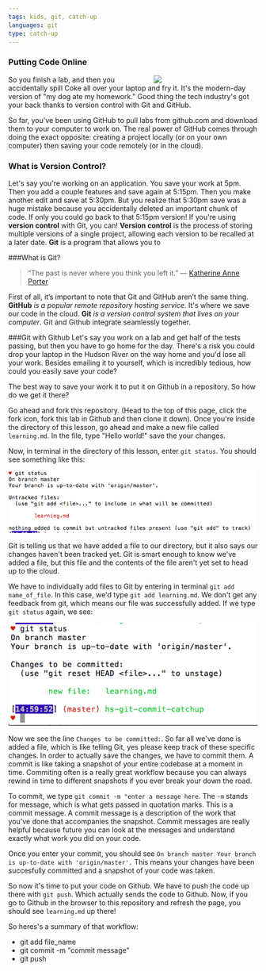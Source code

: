 ```yaml
---
tags: kids, git, catch-up
languages: git
type: catch-up
---
```

### Putting Code Online
<img src="https://after-school-assets.s3.amazonaws.com/fried.jpg" width="200px" align="right" hspace="10"> So you finish a lab, and then you accidentally spill Coke all over your laptop and fry it. It's the modern-day version of "my dog ate my homework." Good thing the tech industry's got your back thanks to version control with Git and GitHub.

So far, you've been using GitHub to pull labs from github.com and download them to your computer to work on. The real power of GitHub comes through doing the exact opposite: creating a project locally (or on your own computer) then saving your code remotely (or in the cloud).

### What is Version Control?
Let's say you're working on an application. You save your work at 5pm. Then you add a couple features and save again at 5:15pm. Then you make another edit and save at 5:30pm. But you realize that 5:30pm save was a huge mistake because you accidentally deleted an important chunk of code. If only you could go back to that 5:15pm version! If you're using **version control** with Git, you can! **Version control** is the process of storing multiple versions of a single project, allowing each version to be recalled at a later date. **Git** is a program that allows you to 


###What is Git?
> “The past is never where you think you left it.” — [Katherine Anne Porter](http://en.wikipedia.org/wiki/Katherine_Anne_Porter)

First of all, it’s important to note that Git and GitHub aren’t the same thing. **GitHub** _is a popular remote repository hosting service_. It's where we save our code in the cloud. **Git** _is a version control system that lives on your computer_. Git and Github integrate seamlessly together.

###Git with Github
Let's say you work on a lab and get half of the tests passing, but then you have to go home for the day. There's a risk you could drop your laptop in the Hudson River on the way home and you'd lose all your work. Besides emailing it to yourself, which is incredibly tedious, how could you easily save your code?

The best way to save your work it to put it on Github in a repository. So how do we get it there?

Go ahead and fork this repository. (Head to the top of this page, click the fork icon, fork this lab in Github and then clone it down).
Once you're inside the directory of this lesson, go ahead and make a new file called `learning.md`. In the file, type "Hello world!" save the your changes.

Now, in terminal in the directory of this lesson, enter `git status`. You should see something like this:

![IMAGE](git_status.png)

Git is telling us that we have added a file to our directory, but it also says our changes haven't been tracked yet. Git is smart enough to know we've added a file, but this file and the contents of the file aren't yet set to head up to the cloud.

We have to individually add files to Git by entering in terminal `git add name_of_file`. In this case, we'd type `git add learning.md`. We don't get any feedback from git, which means our file was successfully added. If we type `git status` again, we see:

![IMAGE](git_add.png)

Now we see the line `Changes to be committed:`. So far all we've done is added a file, which is like telling Git, yes please keep track of these specific changes. In order to actually save the changes, we have to commit them. A commit is like taking a snapshot of your entire codebase at a moment in time. Commiting often is a really great workflow because you can always rewind in time to different snapshots if you ever break your down the road.

To commit, we type `git commit -m "enter a message here`. The `-m` stands for message, which is what gets passed in quotation marks. This is a commit message. A commit message is a description of the work that you've done that accompanies the snapshot. Commit messages are really helpful because future you can look at the messages and understand exactly what work you did on your code.

Once you enter your commit, you should see `On branch master Your branch is up-to-date with 'origin/master'.` This means your changes have been succesfully committed and a snapshot of your code was taken.

So now it's time to put your code on Github. We have to push the code up there with `git push`. Which actually sends the code to Github. Now, if you go to Github in the browser to this repository and refresh the page, you should see `learning.md` up there!

So heres's a summary of that workflow:

* git add file_name
* git commit -m "commit message"
* git push
